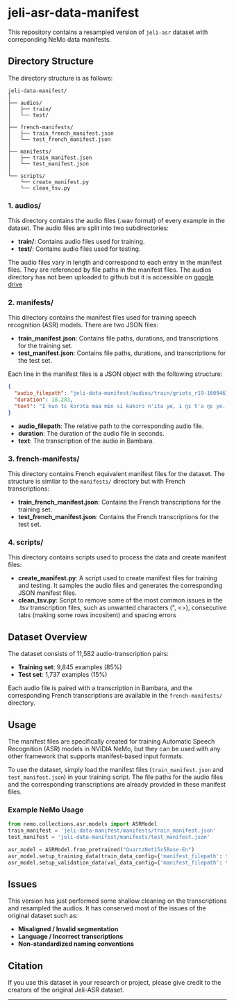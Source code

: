 # jeli-asr-data-manifest

This repository contains a resampled version of `jeli-asr` dataset with correponding NeMo data manifests.

## Directory Structure

The directory structure is as follows:

```
jeli-data-manifest/
│
├── audios/
│   ├── train/
│   └── test/
│
├── french-manifests/
│   ├── train_french_manifest.json
│   └── test_french_manifest.json
│
├── manifests/
│   ├── train_manifest.json
│   └── test_manifest.json
│
└── scripts/
    └── create_manifest.py
    └── clean_tsv.py
```

### 1. **audios/**
This directory contains the audio files (.wav format) of every example in the dataset. The audio files are split into two subdirectories:
- **train/**: Contains audio files used for training.
- **test/**: Contains audio files used for testing.

The audio files vary in length and correspond to each entry in the manifest files. They are referenced by file paths in the manifest files. The audios directory has not been uploaded to github but it is accessible on [google drive](#)

### 2. **manifests/**
This directory contains the manifest files used for training speech recognition (ASR) models. There are two JSON files:
- **train_manifest.json**: Contains file paths, durations, and transcriptions for the training set.
- **test_manifest.json**: Contains file paths, durations, and transcriptions for the test set.

Each line in the manifest files is a JSON object with the following structure:
```json
{
  "audio_filepath": "jeli-data-manifest/audios/train/griots_r19-1609461-1627744.wav",
  "duration": 18.283,
  "text": "I kun tɛ kɔrɔta maa min si kakɔrɔ n'ita ye, i ŋɛ t'a ŋɛ ye..."
}
```
- **audio_filepath**: The relative path to the corresponding audio file.
- **duration**: The duration of the audio file in seconds.
- **text**: The transcription of the audio in Bambara.

### 3. **french-manifests/**
This directory contains French equivalent manifest files for the dataset. The structure is similar to the `manifests/` directory but with French transcriptions:
- **train_french_manifest.json**: Contains the French transcriptions for the training set.
- **test_french_manifest.json**: Contains the French transcriptions for the test set.

### 4. **scripts/**
This directory contains scripts used to process the data and create manifest files:
- **create_manifest.py**: A script used to create manifest files for training and testing. It samples the audio files and generates the corresponding JSON manifest files.
- **clean_tsv.py**: Script to remove some of the most common issues in the .tsv transcription files, such as unwanted characters (", <>), consecutive tabs (making some rows incositent) and spacing errors

## Dataset Overview

The dataset consists of 11,582 audio-transcription pairs:
- **Training set**: 9,845 examples (85%)
- **Test set**: 1,737 examples (15%)

Each audio file is paired with a transcription in Bambara, and the corresponding French transcriptions are available in the `french-manifests/` directory.

## Usage

The manifest files are specifically created for training Automatic Speech Recognition (ASR) models in NVIDIA NeMo, but they can be used with any other framework that supports manifest-based input formats.

To use the dataset, simply load the manifest files (`train_manifest.json` and `test_manifest.json`) in your training script. The file paths for the audio files and the corresponding transcriptions are already provided in these manifest files.

### Example NeMo Usage

```python
from nemo.collections.asr.models import ASRModel
train_manifest = 'jeli-data-manifest/manifests/train_manifest.json'
test_manifest = 'jeli-data-manifest/manifests/test_manifest.json'

asr_model = ASRModel.from_pretrained("QuartzNet15x5Base-En")
asr_model.setup_training_data(train_data_config={'manifest_filepath': train_manifest})
asr_model.setup_validation_data(val_data_config={'manifest_filepath': test_manifest})
```

## Issues
This version has just performed some shallow cleaning on the transcriptions and resampled the audios. It has conserved most of the issues of the original dataset such as:

- **Misaligned / Invalid segmentation**
- **Language / Incorrect transcriptions**
- **Non-standardized naming conventions**

## Citation

If you use this dataset in your research or project, please give credit to the creators of the original Jeli-ASR dataset. 

---
